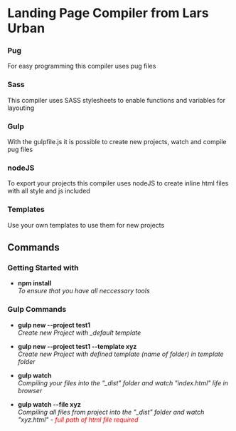 # Landing Page Compiler from Lars Urban

### Pug
For easy programming this compiler uses pug files

### Sass
This compiler uses SASS stylesheets to enable functions and variables for layouting

### Gulp
With the gulpfile.js it is possible to create new projects, watch and compile pug files

### nodeJS
To export your projects this compiler uses nodeJS to create inline html files with all style and js included

### Templates
Use your own templates to use them for new projects

## Commands

### Getting Started with
- <b>npm install</b><br/>
<i>To ensure that you have all neccessary tools</i>

### Gulp Commands
- <b>gulp new --project test1</b><br/>
<i>Create new Project with _default template</i>

- <b>gulp new --project test1 --template xyz</b><br/>
<i>Create new Project with defined template (name of folder) in template folder</i>

- <b>gulp watch</b><br/>
<i>Compiling your files into the "_dist" folder and watch "index.html" life in browser</i>

- <b>gulp watch --file xyz</b><br/>
<i>Compiling all files from project into the "_dist" folder and watch "xyz.html" - <span style="color:red;">full path of html file required</style></i>